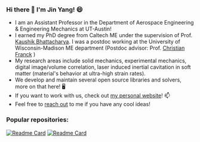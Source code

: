 ### Hi there 👋 I'm Jin Yang! 😄

- I am an Assistant Professor in the Department of Aerospace Engineering & Engineering Mechanics at UT-Austin!
- I earned my PhD degree from Caltech ME under the supervision of Prof. [Kaushik Bhattacharya](https://mechmat.caltech.edu/). I was a postdoc working at the University of Wisconsin-Madison ME department (Postdoc advisor: Prof. [Christian Franck](https://www.franck.engr.wisc.edu/) )
- My research areas include solid mechanics, experimental mechanics, digital image/volume correlation, laser induced inertial cavitation in soft matter (material's behavior at ultra-high strain rates).
- We develop and maintain several open source libraries and solvers, more on that here!  🖥️ 
- If you want to work with us, check out [my personal website](https://sites.utexas.edu/yang/)!  📫 
- Feel free to [reach out](mailto:jin.yang@austin.utexas.edu) to me if you have any cool ideas! 

<!-- [![Anurag's GitHub stats](https://github-readme-stats.vercel.app/api?username=jyang526843&show_icons=true&count_private=true&hide=prs&theme=merko)](https://github.com/jyang526843/)
-->

### Popular repositories:

[![Readme Card](https://github-readme-stats.vercel.app/api/pin/?username=jyang526843&repo=2D_ALDIC&theme=vision-friendly-dark)](https://github.com/jyang526843/2D_ALDIC)
[![Readme Card](https://github-readme-stats.vercel.app/api/pin/?username=jyang526843&repo=2D_FE_Global_DIC&theme=vision-friendly-dark)](https://github.com/jyang526843/2D_FE_Global_DIC)

<!--
**jyang526843/jyang526843** is a ✨ _special_ ✨ repository because its `README.md` (this file) appears on your GitHub profile.

Here are some ideas to get you started:

- 🔭 I’m currently working on ...
- 🌱 I’m currently learning ...
- 👯 I’m looking to collaborate on ...
- 🤔 I’m looking for help with ...
- 💬 Ask me about ...
- 📫 How to reach me: ...
- 😄 Pronouns: ...
- ⚡ Fun fact: ...
-->
